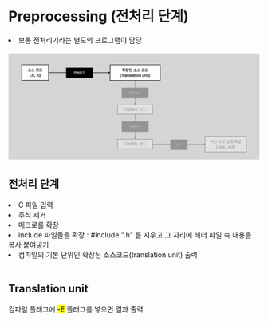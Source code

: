 # Preprocessing (전처리 단계)

<li>보통 전처리기라는 별도의 프로그램이 담당</li>
<br>
<img src="./img/03.preprocessing.png" width=600px>

## 전처리 단계

<li>C 파일 입력</li>
<li>주석 제거</li>
<li>매크로를 확장</li>
<li>include 파일들을 확장 : #include ".h" 를 지우고 그 자리에 헤더 파일 속 내용을 복사 붙여넣기</li>
<li>컴파일의 기본 단위인 확장된 소스코드(translation unit) 출력</li>

<br>

## Translation unit

컴파일 플래그에 <mark>-E</mark> 플래그를 넣으면 결과 출력
